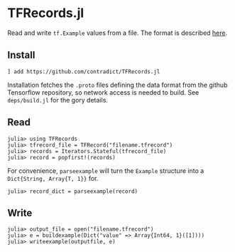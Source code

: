 # TFRecords.jl

Read and write `tf.Example` values from a file. The format is described
[here](https://www.tensorflow.org/tutorials/load_data/tfrecord#tfrecords_format_details).

## Install

    ] add https://github.com/contradict/TFRecords.jl

Installation fetches the `.proto` files defining the data format from the github
Tensorflow repository, so network access is needed to build. See `deps/build.jl`
for the gory details.

## Read

    julia> using TFRecords
    julia> tfrecord_file = TFRecord("filename.tfrecord")
    julia> records = Iterators.Stateful(tfrecord_file)
    julia> record = popfirst!(records)

For convenience, `parseexample` will turn the `Example` structure into a
`Dict{String, Array{T, 1}}` for.

    julia> record_dict = parseexample(record)

## Write

    julia> output_file = open("filename.tfrecord")
    julia> e = buildexample(Dict("value" => Array{Int64, 1}([1])))
    julia> writeexample(outputfile, e)

